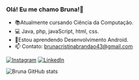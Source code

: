 ### Olá! Eu me chamo Bruna!👋

- 📚Atualmente cursando Ciência da Computação.
- 💻 Java, php, javaScript, html, css.
- 📱Estou aprendendo Desenvolvimento Android.
- 📫 Contato: brunacristinabrandao43@gmail.com

[![Instagram](https://img.shields.io/badge/Instagram-E4405F?style=for-the-badge&logo=instagram&logoColor=white)](https://instagram.com/bruna.bc__)
[![LinkedIn](https://img.shields.io/badge/LinkedIn-0077B5?style=for-the-badge&logo=linkedin&logoColor=white)](https://www.linkedin.com/in/bruna-cristina-brand%C3%A3o-e-silva-a98101266/)


![Bruna GitHub stats](https://github-readme-stats.vercel.app/api?username=bruna-crist&show_icons=true&theme=dracula&count_private=true)

